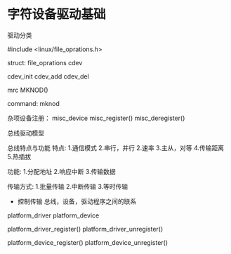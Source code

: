 #  字符设备驱动基础
驱动分类



#include <linux/file_oprations.h>

struct:
file_oprations
cdev


cdev_init
cdev_add
cdev_del

mrc
MKNOD()

command:
mknod


杂项设备注册：
misc_device
misc_register()
misc_deregister()


总线驱动模型

总线特点与功能
特点:
1.通信模式
2.串行，并行
2.速率
3.主从，对等
4.传输距离
5.热插拔

功能:
1.分配地址
2.响应中断
3.传输数据

传输方式:
1.批量传输
2.中断传输
3.等时传输
* 控制传输
总线，设备，驱动程序之间的联系

platform_driver
platform_device

platform_driver_register()
platform_driver_unregister()

platform_device_register()
platform_device_unregister()

